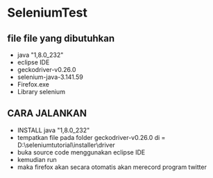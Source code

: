 # SeleniumTest


## file file yang dibutuhkan
- java "1,8.0_232"
- eclipse IDE
- geckodriver-v0.26.0
- selenium-java-3.141.59
- Firefox.exe
- Library selenium 

## CARA JALANKAN 
- INSTALL java "1,8.0_232"
- tempatkan file pada folder geckodriver-v0.26.0 di = D:\seleniumtutorial\installer\driver
- buka source code menggunakan eclipse IDE 
- kemudian run 
- maka firefox akan secara otomatis akan merecord program twitter
